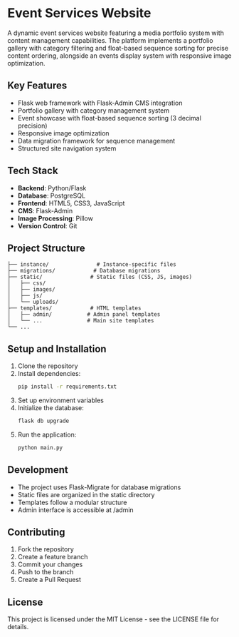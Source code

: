 # Event Services Website

A dynamic event services website featuring a media portfolio system with content management capabilities. The platform implements a portfolio gallery with category filtering and float-based sequence sorting for precise content ordering, alongside an events display system with responsive image optimization.

## Key Features

- Flask web framework with Flask-Admin CMS integration
- Portfolio gallery with category management system
- Event showcase with float-based sequence sorting (3 decimal precision)
- Responsive image optimization
- Data migration framework for sequence management
- Structured site navigation system

## Tech Stack

- **Backend**: Python/Flask
- **Database**: PostgreSQL
- **Frontend**: HTML5, CSS3, JavaScript
- **CMS**: Flask-Admin
- **Image Processing**: Pillow
- **Version Control**: Git

## Project Structure

```
├── instance/               # Instance-specific files
├── migrations/            # Database migrations
├── static/               # Static files (CSS, JS, images)
│   ├── css/
│   ├── images/
│   ├── js/
│   └── uploads/
├── templates/            # HTML templates
│   ├── admin/           # Admin panel templates
│   └── ...              # Main site templates
└── ...
```

## Setup and Installation

1. Clone the repository
2. Install dependencies:
   ```bash
   pip install -r requirements.txt
   ```
3. Set up environment variables
4. Initialize the database:
   ```bash
   flask db upgrade
   ```
5. Run the application:
   ```bash
   python main.py
   ```

## Development

- The project uses Flask-Migrate for database migrations
- Static files are organized in the static directory
- Templates follow a modular structure
- Admin interface is accessible at /admin

## Contributing

1. Fork the repository
2. Create a feature branch
3. Commit your changes
4. Push to the branch
5. Create a Pull Request

## License

This project is licensed under the MIT License - see the LICENSE file for details.
